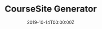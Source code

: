 ---
title: CourseSite Generator
summary: Desktop application that creates custom webpage for people have no programming background.(Course Website version).
date: "2019-10-14T00:00:00Z"

# Optional external URL for project (replaces project detail page).
external_link: "https://github.com/slljack/CourseSiteGenerator"

image:
  caption: Photo by rawpixel on Unsplash
  focal_point: Smart
---